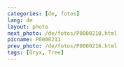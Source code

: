 ```yaml
---
categories: [de, fotos]
lang: de
layout: photo
next_photo: /de/fotos/P0000210.html
picname: P0000211
prev_photo: /de/fotos/P0000216.html
tags: [Oryx, Tree]
---
```

